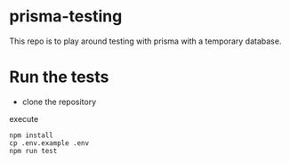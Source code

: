 # prisma-testing

This repo is to play around testing with prisma with a temporary database.

# Run the tests

-   clone the repository

execute

```
npm install
cp .env.example .env
npm run test
```
